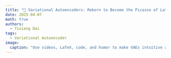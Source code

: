 ```yaml
---
title: "🧠 Variational Autoencoders: Reborn to Become the Picasso of Latent Space"
date: 2025-04-07
math: true
authors: 
  - Yixiang Dai
tags: 
  - Variational Autoencoder
image:
  caption: "Use videos, LaTeX, code, and humor to make VAEs intuitive and fun"
---
```

